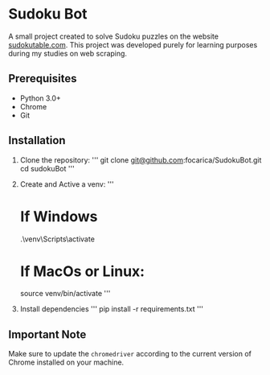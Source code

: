 # Sudoku Bot

A small project created to solve Sudoku puzzles on the website [sudokutable.com](https://sudokutable.com). This project was developed purely for learning purposes during my studies on web scraping.

## Prerequisites
* Python 3.0+
* Chrome
* Git

## Installation 
1. Clone the repository:
    '''
    git clone git@github.com:focarica/SudokuBot.git
    cd sudokuBot
    '''

2. Create and Active a venv:
    '''
    # If Windows
    .\venv\Scripts\activate

    # If MacOs or Linux:
    source venv/bin/activate
    '''

3. Install dependencies
    '''
    pip install -r requirements.txt
    '''

## Important Note

Make sure to update the `chromedriver` according to the current version of Chrome installed on your machine.
